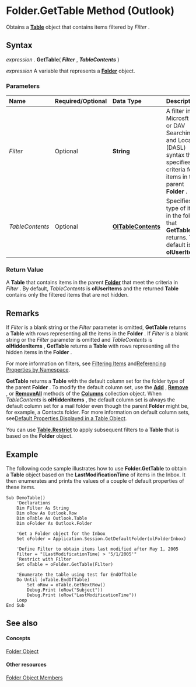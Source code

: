 
# Folder.GetTable Method (Outlook)

Obtains a  **[Table](0affaafd-93fe-227a-acee-e09a86cadc20.md)** object that contains items filtered by _Filter_ .


## Syntax

 _expression_ . **GetTable**( **_Filter_** , **_TableContents_** )

 _expression_ A variable that represents a **[Folder](3cf6cda8-6d70-666e-2643-9d9c5b9cacfc.md)** object.


### Parameters



|**Name**|**Required/Optional**|**Data Type**|**Description**|
|:-----|:-----|:-----|:-----|
| _Filter_|Optional| **String**|A filter in Microsft Jet or DAV Searching and Locating (DASL) syntax that specifies the criteria for items in the parent  **Folder** .|
| _TableContents_|Optional| **[OlTableContents](45d7ba3e-64ef-450f-8c72-914499269192.md)**|Specifies the type of items in the folder that  **GetTable** returns. The default is **olUserItems**.|

### Return Value

A  **Table** that contains items in the parent **[Folder](3cf6cda8-6d70-666e-2643-9d9c5b9cacfc.md)** that meet the criteria in _Filter_ . By default, _TableContents_ is **olUserItems** and the returned **Table** contains only the filtered items that are not hidden.


## Remarks

If  _Filter_ is a blank string or the _Filter_ parameter is omitted, **GetTable** returns a **Table** with rows representing all the items in the **Folder** . If _Filter_ is a blank string or the _Filter_ parameter is omitted and _TableContents_ is **olHiddenItems** , **GetTable** returns a **Table** with rows representing all the hidden items in the **Folder** .

For more information on filters, see [Filtering Items](http://msdn.microsoft.com/library/4038e042-1b07-5d18-18b0-c2b58c9c42da%28Office.15%29.aspx) and[Referencing Properties by Namespace](http://msdn.microsoft.com/library/c1c7bfa9-64d7-81d2-84e7-f0a4c57780b3%28Office.15%29.aspx).

 **GetTable** returns a **Table** with the default column set for the folder type of the parent **Folder** . To modify the default column set, use the **[Add](d438cfeb-629f-4234-6f4f-ffa086ef9a41.md)** , **[Remove](f567879c-f37a-2b65-b4a5-832b6f3acdf8.md)** , or **[RemoveAll](e9923548-9c75-e5dd-0643-3c42cd112352.md)** methods of the **[Columns](628bf0cf-4ee8-5e5c-09d7-89d7adf256ca.md)** collection object. When _TableContents_ is **olHiddenItems** , the default column set is always the default column set for a mail folder even though the parent **Folder** might be, for example, a Contacts folder. For more information on default column sets, see[Default Properties Displayed in a Table Object](http://msdn.microsoft.com/library/649c64f3-2d1e-23f1-bf13-3368da79e62b%28Office.15%29.aspx).

You can use  **[Table.Restrict](ecdd30f6-e12c-8025-3ded-592d2fad2bb8.md)** to apply subsequent filters to a **Table** that is based on the **Folder** object.


## Example

The following code sample illustrates how to use  **Folder.GetTable** to obtain a **Table** object based on the **LastModificationTime** of items in the Inbox. It then enumerates and prints the values of a couple of default properties of these items.


```
Sub DemoTable()  
    'Declarations  
    Dim Filter As String  
    Dim oRow As Outlook.Row  
    Dim oTable As Outlook.Table  
    Dim oFolder As Outlook.Folder  
  
    'Get a Folder object for the Inbox  
    Set oFolder = Application.Session.GetDefaultFolder(olFolderInbox)  
  
    'Define Filter to obtain items last modified after May 1, 2005  
    Filter = "[LastModificationTime] > '5/1/2005'"  
    'Restrict with Filter  
    Set oTable = oFolder.GetTable(Filter)  
  
    'Enumerate the table using test for EndOfTable  
    Do Until (oTable.EndOfTable)  
        Set oRow = oTable.GetNextRow()  
        Debug.Print (oRow("Subject"))  
        Debug.Print (oRow("LastModificationTime"))  
    Loop  
End Sub
```


## See also


#### Concepts


[Folder Object](3cf6cda8-6d70-666e-2643-9d9c5b9cacfc.md)
#### Other resources


[Folder Object Members](788acd42-377a-1803-7713-50e45086e2d1.md)
